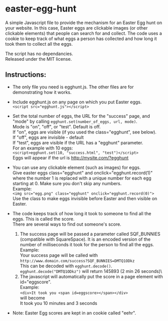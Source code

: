 # easter-egg-hunt
A simple Javascript file to provide the mechanism for an Easter Egg hunt on your website.
In this case, Easter eggs are clickable images (or other clickable elements) that people can search for and collect.
The code uses a cookie to keep track of what eggs a person has collected and how long it took them to collect all the eggs.

The script has no dependancies.\
Released under the MIT license.

## Instructions:
* The only file you need is egghunt.js. The other files are for demonstrating how it works.
*  Include egghunt.js on any page on which you put Easter eggs.\
 ```<script src="egghunt.js"></script>```
 * Set the total number of eggs, the URL for the "success" page, and "mode"
 by calling ```egghunt.set(number_of_eggs, url, mode)```.\
 Mode is "on", "off", or "test". Default is off.\
 If "on", eggs are visible (if you used the class="egghunt", see below).\
 If "off", eggs are invisible - default\
 If "test", eggs are visible if the URL has a "egghunt" parameter.\
 For an example with 10 eggs:\
 ```<script>egghunt.set(10, "success.html", "test")</script>```\
 Eggs will appear if the url is http://mysite.com/?egghunt
 
* You can use any clickable element (such as images) for eggs.\
  Give easter eggs class="egghunt" and onclick="egghunt.record(1)"
    where the number 1 is replaced with a unique number for
    each egg starting at 0. Make sure you don't skip any numbers.\
     Example:\
       ```<img src="egg.png" class="egghunt" onclick="egghunt.record(0)">```\
     Use the class to make eggs invisible before Easter and then visible on Easter.

* The code keeps track of how long it took to someone to find all the eggs.
  This is called the score.\
   There are several ways to find out someone's score.
   1. The success page will be passed a parameter called SQF_BUNNIES
     (compatible with SquareSpace). It is an encoded version of the number
     of milliseconds it took for the person to find all the eggs.\
      Example:\
       Your success page will be called with\
       ```http://www.domain.com/success?SQF_BUNNIES=DMTQ1ODkz```\
    This can be decoded with ```egghunt.decode()```.\
       ```egghunt.decode("DMTQ1ODkz")``` will return 145893 (2 min 26 seconds)\
   2. The javascript will automatically put the score in a page element with id="eggscore".\
      Example:\
         ```<div>It took you <span id=eggscore></span></div>```\
      will become\
       It took you 10 minutes and 3 seconds

* Note: Easter Egg scores are kept in an cookie called "eehr".


